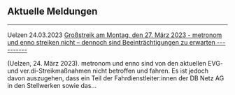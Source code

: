Aktuelle Meldungen
----------

---

 Uelzen 24.03.2023 [Großstreik am Montag, den 27. März 2023 - metronom und enno streiken nicht – dennoch sind Beeinträchtigungen zu erwarten ----------](https://www.der-metronom.de/aktuell/grossstreik-am-montag-den-27-maerz-2023-metronom-und-erixx-streiken-nicht---dennoch-sind-beeintraechtigungen-zu-erwarten/)

(Uelzen, 24. März 2023). metronom und enno sind von den aktuellen EVG- und ver.di-Streikmaßnahmen nicht betroffen und fahren.
Es ist jedoch davon auszugehen, dass ein Teil der Fahrdienstleiter:innen der DB Netz AG in den Stellwerken sowie das...
